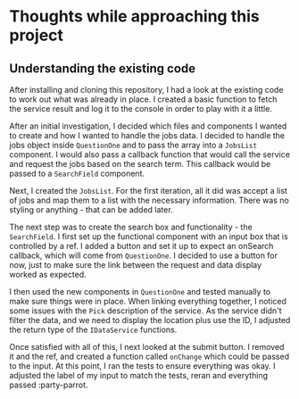 # Thoughts while approaching this project

## Understanding the existing code

After installing and cloning this repository, I had a look at the existing code to work out what was already in place. I created a basic function to fetch the service result and log it to the console in order to play with it a little.

After an initial investigation, I decided which files and components I wanted to create and how I wanted to handle the jobs data. I decided to handle the jobs object inside `QuestionOne` and to pass the array into a `JobsList` component. I would also pass a callback function that would call the service and request the jobs based on the search term. This callback would be passed to a `SearchField` component.

Next, I created the `JobsList`. For the first iteration, all it did was accept a list of jobs and map them to a list with the necessary information. There was no styling or anything - that can be added later.

The next step was to create the search box and functionality - the `SearchField`. I first set up the functional component with an input box that is controlled by a ref. I added a button and set it up to expect an onSearch callback, which will come from `QuestionOne`. I decided to use a button for now, just to make sure the link between the request and data display worked as expected.

I then used the new components in `QuestionOne` and tested manually to make sure things were in place. When linking everything together, I noticed some issues with the `Pick` description of the service. As the service didn't filter the data, and we need to display the location plus use the ID, I adjusted the return type of the `IDataService` functions.

Once satisfied with all of this, I next looked at the submit button. I removed it and the ref, and created a function called `onChange` which could be passed to the input. At this point, I ran the tests to ensure everything was okay. I adjusted the label of my input to match the tests, reran and everything passed :party-parrot.
